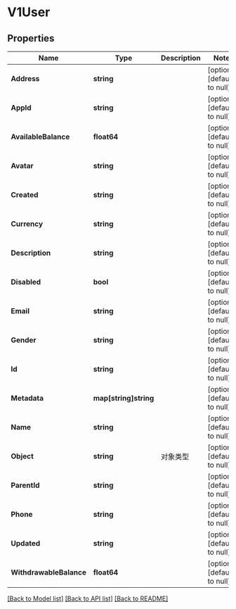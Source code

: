 # V1User

## Properties
Name | Type | Description | Notes
------------ | ------------- | ------------- | -------------
**Address** | **string** |  | [optional] [default to null]
**AppId** | **string** |  | [optional] [default to null]
**AvailableBalance** | **float64** |  | [optional] [default to null]
**Avatar** | **string** |  | [optional] [default to null]
**Created** | **string** |  | [optional] [default to null]
**Currency** | **string** |  | [optional] [default to null]
**Description** | **string** |  | [optional] [default to null]
**Disabled** | **bool** |  | [optional] [default to null]
**Email** | **string** |  | [optional] [default to null]
**Gender** | **string** |  | [optional] [default to null]
**Id** | **string** |  | [optional] [default to null]
**Metadata** | **map[string]string** |  | [optional] [default to null]
**Name** | **string** |  | [optional] [default to null]
**Object** | **string** | 对象类型 | [optional] [default to null]
**ParentId** | **string** |  | [optional] [default to null]
**Phone** | **string** |  | [optional] [default to null]
**Updated** | **string** |  | [optional] [default to null]
**WithdrawableBalance** | **float64** |  | [optional] [default to null]

[[Back to Model list]](../README.md#documentation-for-models) [[Back to API list]](../README.md#documentation-for-api-endpoints) [[Back to README]](../README.md)


